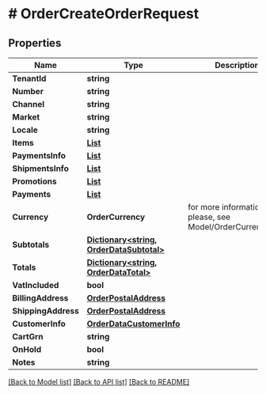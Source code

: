 # # OrderCreateOrderRequest


## Properties 


Name | Type | Description | Notes
------------ | ------------- | ------------- | -------------
**TenantId**| **string** |   |
**Number**| **string** |   |
**Channel**| **string** |   | [optional]
**Market**| **string** |   |
**Locale**| **string** |   |
**Items**| [**List<OrderOrderDataItem>**](OrderOrderDataItem.md) |   |
**PaymentsInfo**| [**List<OrderDataPaymentInfo>**](OrderDataPaymentInfo.md) |   | [optional]
**ShipmentsInfo**| [**List<OrderDataShipmentInfo>**](OrderDataShipmentInfo.md) |   | [optional]
**Promotions**| [**List<OrderDataPromotionInfo>**](OrderDataPromotionInfo.md) |   | [optional]
**Payments**| [**List<CreateOrderRequestInitialPayment>**](CreateOrderRequestInitialPayment.md) |   | [optional]
**Currency**| **OrderCurrency** |  for more information please, see Model/OrderCurrency.php  |
**Subtotals**| [**Dictionary<string, OrderDataSubtotal>**](OrderDataSubtotal.md) |   |
**Totals**| [**Dictionary<string, OrderDataTotal>**](OrderDataTotal.md) |   |
**VatIncluded**| **bool** |   |
**BillingAddress**| [**OrderPostalAddress**](OrderPostalAddress.md) |   |
**ShippingAddress**| [**OrderPostalAddress**](OrderPostalAddress.md) |   |
**CustomerInfo**| [**OrderDataCustomerInfo**](OrderDataCustomerInfo.md) |   |
**CartGrn**| **string** |   | [optional]
**OnHold**| **bool** |   | [optional]
**Notes**| **string** |   | [optional]


[[Back to Model list]](../../README.md#models) [[Back to API list]](../../README.md#endpoints) [[Back to README]](../../README.md)

